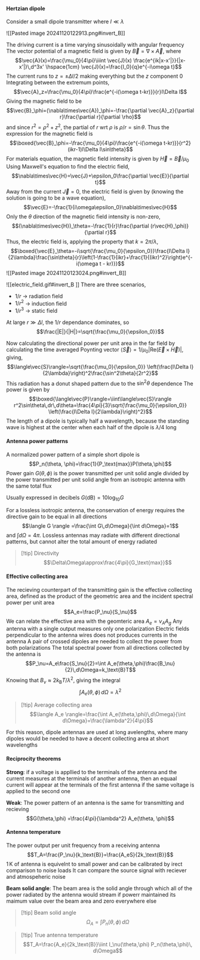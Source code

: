 #### Hertzian dipole
Consider a small dipole transmitter where $I\ll\lambda$ 

![[Pasted image 20241120122913.png#invert_B]]

The driving current is a time varying sinusoidally with angular frequency
The vector potential of a magnetic field is given by $\vec{B}=\nabla\times\vec{A}$, where $$\vec{A}(x)=\frac{\mu_0}{4\pi}\iiint \vec{J}(x) \frac{e^{ik|x-x'|}}{|x-x'|}\,d^3x' \hspace{1cm} \vec{J}(x)=\frac{I_0}{q}e^{-i\omega t}$$
The current runs to $z=\pm\Delta l/2$ making everything but the $z$ component $0$
Integrating between the extremum points, $$\vec{A}_z=\frac{\mu_0}{4\pi}\frac{e^{-i(\omega t-kr)}}{r}I\Delta l$$
Giving the magnetic field to be $$\vec{B}_\phi=(\nabla\times\vec{A})_\phi=-\frac{\partial \vec{A}_z}{\partial r}\frac{\partial r}{\partial \rho}$$
and since $r^2=\rho^2+z^2$, the partial of $r$ wrt $\rho$ is $\rho/r=\sin\theta$. Thus the expression for the magnetic field is $$\boxed{\vec{B}_\phi=-\frac{\mu_0}{4\pi}\frac{e^{-i(\omega t-kr)}}{r^2}(ikr-1)I\Delta l\sin\theta}$$
For materials equation, the magnetic field intensity is given by $\vec{H}=\vec{B}/\mu_0$
Using Maxwell's equation to find the electric field, $$\nabla\times\vec{H}=\vec{J}+\epsilon_0\frac{\partial \vec{E}}{\partial t}$$
Away from the current $\vec{J}=0$, the electric field is given by (knowing the solution is going to be a wave equation), $$\vec{E}=-\frac{1}{i\omega\epsilon_0}\nabla\times\vec{H}$$
Only the $\theta$ direction of the magnetic field intensity is non-zero, $$(\nabla\times\vec{H})_\theta=-\frac{1}{r}\frac{\partial (r\vec{H}_\phi)}{\partial r}$$
Thus, the electric field is, applying the property that $k=2\pi/\lambda$, $$\boxed{\vec{E}_\theta=-i\sqrt{\frac{\mu_0}{\epsilon_0}}\frac{I\Delta l}{2\lambda}\frac{\sin\theta}{r}\left(1-\frac{1}{ikr}+\frac{1}{(ikr)^2}\right)e^{-i(\omega t - kr)}}$$
![[Pasted image 20241120123024.png#invert_B]]

![[electric_field.gif#invert_B ]]
There are three scenarios, 
- $1/r$ $\rightarrow$ radiation field
- $1/r^2$ $\rightarrow$ induction field
- $1/r^3$ $\rightarrow$ static field

At large $r\gg\Delta l$, the $1/r$ dependance dominates, so $$\frac{|E|}{|H|}=\sqrt{\frac{\mu_0}{\epsilon_0}}$$

Now calculating the directional power per unit area in the far field by calculating the time averaged Poynting vector $\langle\vec{S}\rangle = 1/\mu_0 |\text{Re} (\vec{E}\times\vec{H})|$, giving, $$\langle\vec{S}\rangle=\sqrt{\frac{\mu_0}{\epsilon_0}} \left(\frac{I\Delta l}{2\lambda}\right)^2\frac{\sin^2\theta}{2r^2}$$
This radiation has a donut shaped pattern due to the $\sin^2\theta$ dependence
The power is given by $$\boxed{\langle\vec{P}\rangle=\iint\langle\vec{S}\rangle r^2\sin\theta\,dr\,d\theta=\frac{4\pi}{3}\sqrt{\frac{\mu_0}{\epsilon_0}} \left(\frac{I\Delta l}{2\lambda}\right)^2}$$
The length of a dipole is typically half a wavelength, because the standing wave is highest at the center when each half of the dipole is $\lambda/4$ long

#### Antenna power patterns
A normalized power pattern of a simple short dipole is $$P_n(\theta, \phi)=\frac{1}{P_\text{max}}P(\theta,\phi)$$
Power gain $G(\theta, \phi)$ is the power transmitted per unit solid angle divided by the power transmitted per unit solid angle from an isotropic antenna with the same total flux

Usually expressed in decibels $G(\text{dB})=10\log_{10}G$

For a lossless isotropic antenna, the conservation of energy requires the directive gain to be equal in all directions $$\langle G \rangle =\frac{\int G\,d\Omega}{\int d\Omega}=1$$and $\int d\Omega = 4\pi$.
Lossless antennas may radiate with different directional patterns, but cannot alter the total amount of energy radiated

>[!tip] Directivity
>$$\Delta\Omega\approx\frac{4\pi}{G_\text{max}}$$

#### Effective collecting area
The recieving counterpart of the transmitting gain is the effective collecting area, defined as the product of the geometric area and the incident spectral power per unit area $$A_e=\frac{P_\nu}{S_\nu}$$
We can relate the effective area with the geomteric area $A_e=\nu_AA_g$
Any antenna with a single output measures only one polarization
Electric fields perpendicular to the antenna wires does not produces currents in the antenna
A pair of crossed dipoles are needed to collect the power from both polarizations
The total spectral power from all directions collected by the antenna is $$P_\nu=A_e\frac{S_\nu}{2}=\int A_e(\theta,\phi)\frac{B_\nu}{2}\,d\Omega=k_\text{B}T$$
Knowing that $B_\nu\approx2k_\text{B}T/\lambda^2$, giving the integral $$\int A_e(\theta,\phi)\,d\Omega=\lambda^2$$
>[!tip] Average collecting area 
>$$\langle A_e \rangle=\frac{\int A_e(\theta,\phi)\,d\Omega}{\int d\Omega}=\frac{\lambda^2}{4\pi}$$

For this reason, dipole antennas are used at long avelengths, where many dipoles would be needed to have a decent collecting area at short wavelengths

#### Reciprocity theorems
**Strong**: if a voltage is appllied to the terminals of the antenna and the current measures at the terminals of another antenna, then an equaal current will appear at the terminals of the first antenna if the same voltage is applied to the second one

**Weak**: The power pattern of an antenna is the same for transmitting and recieving $$G(\theta,\phi) =\frac{4\pi}{\lambda^2} A_e(\theta, \phi)$$
#### Antenna temperature
The power output per unit frequency from a receiving antenna $$T_A=\frac{P_\nu}{k_\text{B}}=\frac{A_eS}{2k_\text{B}}$$
$1\, \text{K}$ of antenna is equivelnt to small power and can be calibrated by irect comparison to noise loads
It can compare the source signal with reciever and atmospeheric noise 

**Beam solid angle**: The beam area is the solid angle through which all of the power radiated by the antenna would stream if powerr maintained its maimum value over the beam area and zero everywhere else

>[!tip] Beam solid angle
>$$\Omega_A=\int P_n(\theta,\phi)\, d\Omega$$

>[!tip] True antenna temperature
>$$T_A=\frac{A_e}{2k_\text{B}}\iint I_\nu(\theta,\phi) P_n(\theta,\phi)\, d\Omega$$

